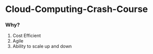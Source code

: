 # Cloud-Computing-Crash-Course

### Why?
1. Cost Efficient 
2. Agile 
3. Ability to scale up and down 
